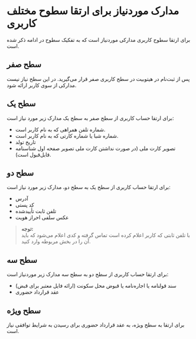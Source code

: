 # مدارک موردنیاز برای ارتقا سطوح مختلف کاربری
برای ارتقا سطوح کاربری  مدارکی موردنیاز است که به تفکیک سطوح در ادامه ذکر شده است.<br>
## سطح صفر
پس از ثبت‌نام در هیتوبیت در سطح کاربری صفر قرار می‌گیرید. در این سطح نیاز نیست مدارکی از سوی کاربر ارائه شود.<br>
## سطح یک
برای ارتقا حساب کاربری از سطح صفر به سطح یک مدارک زیر مورد نیاز است:
- شماره تلفن همراهی که به نام کاربر است.
- شماره شبا یا شماره کارتی که به نام کاربر است.
- تاریخ تولد
- تصویر کارت ملی (در صورت نداشتن کارت ملی تصویر صفحه اول شناسنامه قابل‌قبول است).
## سطح دو
برای ارتقا حساب کاربری از سطح یک به سطح دو، مدارک زیر مورد نیاز است:
- آدرس
- کد پستی
- تلفن ثابت تأییدشده
- عکس سلفی احراز هویت
>**توجه:**<br>
با تلفن ثابتی که کاربر اعلام کرده است تماس گرفته و کدی اعلام می‌شود که باید آن را در بخش مربوطه وارد کنید.
## سطح سه
برای ارتقا حساب کاربری از سطح دو به سطح سه مدارک زیر موردنیاز است:
- سند قولنامه یا اجاره‌نامه یا قبوض محل سکونت (ارائه فایل معتبر برای قبض)
- عقد قرارداد حضوری
## سطح ویژه
برای ارتقا به سطح ویژه، به عقد قرارداد حضوری برای رسیدن به شرایط توافقی نیاز است.